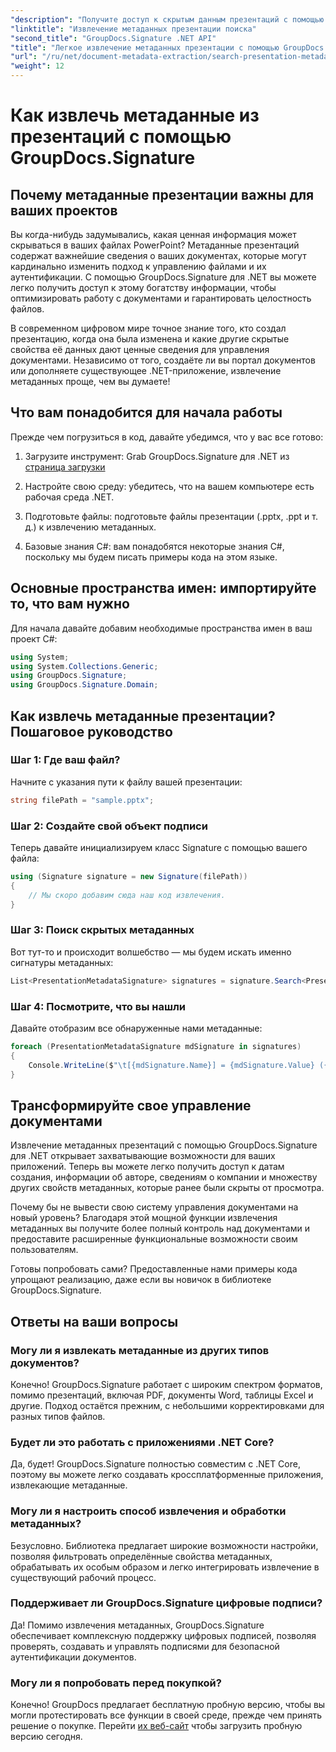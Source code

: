 ```yaml
---
"description": "Получите доступ к скрытым данным презентаций с помощью GroupDocs.Signature для .NET. Узнайте, как извлекать и использовать метаданные для оптимизации системы управления документами."
"linktitle": "Извлечение метаданных презентации поиска"
"second_title": "GroupDocs.Signature .NET API"
"title": "Легкое извлечение метаданных презентации с помощью GroupDocs.Signature"
"url": "/ru/net/document-metadata-extraction/search-presentation-metadata-extraction/"
"weight": 12
---
```


# Как извлечь метаданные из презентаций с помощью GroupDocs.Signature

## Почему метаданные презентации важны для ваших проектов

Вы когда-нибудь задумывались, какая ценная информация может скрываться в ваших файлах PowerPoint? Метаданные презентаций содержат важнейшие сведения о ваших документах, которые могут кардинально изменить подход к управлению файлами и их аутентификации. С помощью GroupDocs.Signature для .NET вы можете легко получить доступ к этому богатству информации, чтобы оптимизировать работу с документами и гарантировать целостность файлов.

В современном цифровом мире точное знание того, кто создал презентацию, когда она была изменена и какие другие скрытые свойства её данных дают ценные сведения для управления документами. Независимо от того, создаёте ли вы портал документов или дополняете существующее .NET-приложение, извлечение метаданных проще, чем вы думаете!

## Что вам понадобится для начала работы

Прежде чем погрузиться в код, давайте убедимся, что у вас все готово:

1. Загрузите инструмент: Grab GroupDocs.Signature для .NET из [страница загрузки](https://releases.groupdocs.com/signature/net/)
   
2. Настройте свою среду: убедитесь, что на вашем компьютере есть рабочая среда .NET.
   
3. Подготовьте файлы: подготовьте файлы презентации (.pptx, .ppt и т. д.) к извлечению метаданных.
   
4. Базовые знания C#: вам понадобятся некоторые знания C#, поскольку мы будем писать примеры кода на этом языке.

## Основные пространства имен: импортируйте то, что вам нужно

Для начала давайте добавим необходимые пространства имен в ваш проект C#:

```csharp
using System;
using System.Collections.Generic;
using GroupDocs.Signature;
using GroupDocs.Signature.Domain;
```

## Как извлечь метаданные презентации? Пошаговое руководство

### Шаг 1: Где ваш файл?

Начните с указания пути к файлу вашей презентации:

```csharp
string filePath = "sample.pptx";
```

### Шаг 2: Создайте свой объект подписи

Теперь давайте инициализируем класс Signature с помощью вашего файла:

```csharp
using (Signature signature = new Signature(filePath))
{
    // Мы скоро добавим сюда наш код извлечения.
}
```

### Шаг 3: Поиск скрытых метаданных

Вот тут-то и происходит волшебство — мы будем искать именно сигнатуры метаданных:

```csharp
List<PresentationMetadataSignature> signatures = signature.Search<PresentationMetadataSignature>(SignatureType.Metadata);
```

### Шаг 4: Посмотрите, что вы нашли

Давайте отобразим все обнаруженные нами метаданные:

```csharp
foreach (PresentationMetadataSignature mdSignature in signatures)
{
    Console.WriteLine($"\t[{mdSignature.Name}] = {mdSignature.Value} ({mdSignature.Type})");
}
```

## Трансформируйте свое управление документами

Извлечение метаданных презентаций с помощью GroupDocs.Signature для .NET открывает захватывающие возможности для ваших приложений. Теперь вы можете легко получить доступ к датам создания, информации об авторе, сведениям о компании и множеству других свойств метаданных, которые ранее были скрыты от просмотра.

Почему бы не вывести свою систему управления документами на новый уровень? Благодаря этой мощной функции извлечения метаданных вы получите более полный контроль над документами и предоставите расширенные функциональные возможности своим пользователям.

Готовы попробовать сами? Предоставленные нами примеры кода упрощают реализацию, даже если вы новичок в библиотеке GroupDocs.Signature.

## Ответы на ваши вопросы

### Могу ли я извлекать метаданные из других типов документов?

Конечно! GroupDocs.Signature работает с широким спектром форматов, помимо презентаций, включая PDF, документы Word, таблицы Excel и другие. Подход остаётся прежним, с небольшими корректировками для разных типов файлов.

### Будет ли это работать с приложениями .NET Core?

Да, будет! GroupDocs.Signature полностью совместим с .NET Core, поэтому вы можете легко создавать кроссплатформенные приложения, извлекающие метаданные.

### Могу ли я настроить способ извлечения и обработки метаданных?

Безусловно. Библиотека предлагает широкие возможности настройки, позволяя фильтровать определённые свойства метаданных, обрабатывать их особым образом и легко интегрировать извлечение в существующий рабочий процесс.

### Поддерживает ли GroupDocs.Signature цифровые подписи?

Да! Помимо извлечения метаданных, GroupDocs.Signature обеспечивает комплексную поддержку цифровых подписей, позволяя проверять, создавать и управлять подписями для безопасной аутентификации документов.

### Могу ли я попробовать перед покупкой?

Конечно! GroupDocs предлагает бесплатную пробную версию, чтобы вы могли протестировать все функции в своей среде, прежде чем принять решение о покупке. Перейти [их веб-сайт](https://releases.groupdocs.com/) чтобы загрузить пробную версию сегодня.